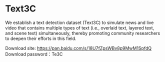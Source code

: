 # Text3C

We establish a text detection dataset (Text3C) to simulate news and live video that contains multiple types of text (i.e., overlaid text, layered text, and scene text) simultaneously, thereby promoting community researchers to deepen their efforts in this field. 

Download site:     https://pan.baidu.com/s/18U7fZpsWBv8p9MwM1SpfdQ 
Download password：Te3C 

